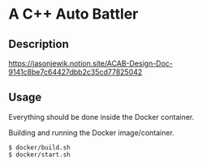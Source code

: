 # A C++ Auto Battler

## Description
https://jasonjewik.notion.site/ACAB-Design-Doc-9141c8be7c64427dbb2c35cd77825042

## Usage
Everything should be done inside the Docker container.

Building and running the Docker image/container.
```shell
$ docker/build.sh
$ docker/start.sh
```